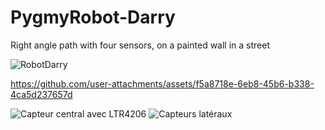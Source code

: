 # PygmyRobot-Darry
Right angle path with four sensors, on a painted wall in a street

![RobotDarry](https://github.com/user-attachments/assets/067e371e-7fee-4b6d-89d8-6e2c59ceb620)


https://github.com/user-attachments/assets/f5a8718e-6eb8-45b6-b338-4ca5d237657d

![Capteur central avec LTR4206](https://github.com/user-attachments/assets/d9f466b8-8d01-4bae-a982-cf1716307684)
![Capteurs latéraux](https://github.com/user-attachments/assets/b76b6060-a1b2-485c-9288-07101d506ab3)
